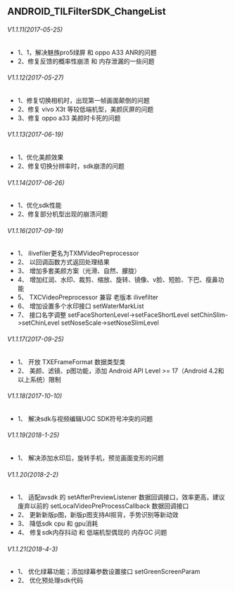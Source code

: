## ANDROID_TILFilterSDK_ChangeList

###### V1.1.11(2017-05-25)
* 1、1，解决魅族pro5绿屏 和 oppo A33 ANR的问题
* 2、修复反馈的概率性崩溃 和 内存泄漏的一些问题

###### V1.1.12(2017-05-27)
* 1、修复切换相机时，出现第一帧画面颠倒的问题
* 2、修复 vivo X3t 等较低端机型，美颜灰屏的问题
* 3、修复 oppo a33 美颜时卡死的问题

###### V1.1.13(2017-06-19)
* 1、优化美颜效果
* 2、修复切换分辨率时，sdk崩溃的问题

###### V1.1.14(2017-06-26)
* 1、优化sdk性能
* 2、修复部分机型出现的崩溃问题

###### V1.1.16(2017-09-19)
* 1、 ilivefiler更名为TXMVideoPreprocessor
* 2、 以回调函数方式返回处理结果
* 3、 增加多套美颜方案（光滑、自然、朦胧）
* 4、 增加红润、水印、裁剪、缩放、旋转、镜像、v脸、短脸、下巴、瘦鼻功能
* 5、 TXCVideoPreprocessor 兼容 老版本 ilivefilter</br>
* 6、 增加设置多个水印接口 setWaterMarkList</br>
* 7、 接口名字调整
setFaceShortenLevel->setFaceShortLevel
setChinSlim->setChinLevel
setNoseScale->setNoseSlimLevel

###### V1.1.17(2017-09-25)
* 1、 开放 TXEFrameFormat 数据类型类
* 2、 美颜、滤镜、p图功能，添加 Android API Level >= 17（Android 4.2和以上系统）限制

###### V1.1.18(2017-10-10)
* 1、 解决sdk与视频编辑UGC SDK符号冲突的问题</br>

###### V1.1.19(2018-1-25)
* 1、 解决添加水印后，旋转手机，预览画面变形的问题

###### V1.1.20(2018-2-2)
* 1、 适配avsdk 的 setAfterPreviewListener 数据回调接口，效率更高，建议废弃以前的 setLocalVideoPreProcessCallback 数据回调接口
* 2、 更新新版p图，新版p图支持AI抠背，手势识别等新动效
* 3、 降低sdk cpu 和 gpu消耗
* 4、 修复sdk内存抖动 和 低端机型偶现的 内存GC 问题

######  V1.1.21(2018-4-3)
* 1、 优化绿幕功能；添加绿幕参数设置接口 setGreenScreenParam
* 2、 优化预处理sdk代码
</br>
